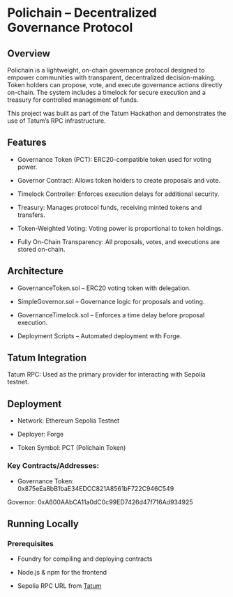 # Polichain – Decentralized Governance Protocol
## Overview

Polichain is a lightweight, on-chain governance protocol designed to empower communities with transparent, decentralized decision-making. Token holders can propose, vote, and execute governance actions directly on-chain. The system includes a timelock for secure execution and a treasury for controlled management of funds.

This project was built as part of the Tatum Hackathon and demonstrates the use of Tatum’s RPC infrastructure.

## Features

- Governance Token (PCT): ERC20-compatible token used for voting power.

- Governor Contract: Allows token holders to create proposals and vote.

- Timelock Controller: Enforces execution delays for additional security.

- Treasury: Manages protocol funds, receiving minted tokens and transfers.

* Token-Weighted Voting: Voting power is proportional to token holdings.

- Fully On-Chain Transparency: All proposals, votes, and executions are stored on-chain.

## Architecture

- GovernanceToken.sol – ERC20 voting token with delegation.

- SimpleGovernor.sol – Governance logic for proposals and voting.

- GovernanceTimelock.sol – Enforces a time delay before proposal execution.

- Deployment Scripts – Automated deployment with Forge.

## Tatum Integration

Tatum RPC: Used as the primary provider for interacting with Sepolia testnet.

## Deployment

- Network: Ethereum Sepolia Testnet

- Deployer: Forge

- Token Symbol: PCT (Polichain Token)

### Key Contracts/Addresses:

- Governance Token: 0x875eEa8bB1baE34EDCC821A8561bF722C946C549

Governor: 0xA600AAbCA11a0dC0c99ED7426d47f716Ad934925

## Running Locally
### Prerequisites

- Foundry
 for compiling and deploying contracts

- Node.js & npm for the frontend

- Sepolia RPC URL from [Tatum](https://tatum.io)
